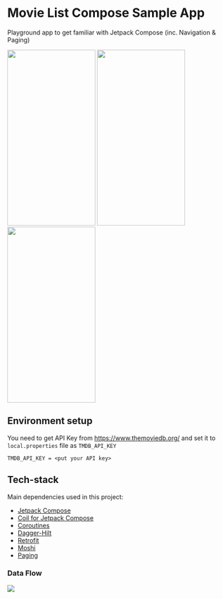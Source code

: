 # Movie List Compose Sample App

Playground app to get familiar with Jetpack Compose (inc. Navigation & Paging)

<img src="https://github.com/yasintanriverdi/movies-compose/blob/main/images/home.png" width="200" height="400"> <img src="https://github.com/yasintanriverdi/movies-compose/blob/main/images/detail.png" width="200" height="400"> <img src="https://github.com/yasintanriverdi/movies-compose/blob/main/images/about.png" width="200" height="400">

## Environment setup

You need to get API Key from https://www.themoviedb.org/ and set it to `local.properties` file as `TMDB_API_KEY`

```properties
TMDB_API_KEY = <put your API key>
```

## Tech-stack

Main dependencies used in this project:

* [Jetpack Compose](https://developer.android.com/jetpack/compose)
* [Coil for Jetpack Compose](https://github.com/chrisbanes/accompanist/tree/main/coil)
* [Coroutines](https://kotlinlang.org/docs/reference/coroutines-overview.html)
* [Dagger-Hilt](https://dagger.dev/hilt/)
* [Retrofit](https://github.com/square/retrofit)
* [Moshi](https://github.com/square/moshi)
* [Paging](https://developer.android.com/topic/libraries/architecture/paging)

### Data Flow

<img src="https://github.com/yasintanriverdi/movies-compose/blob/main/images/data_flow.png">